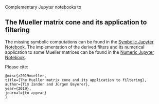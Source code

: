Complementary Jupyter notebooks to 
## The Mueller matrix cone and its application to filtering

The missing symbolic computations can be found in the [Symbolic Jupyter Notebook](symbolic.ipynb).
The implementation of the derived filters and its numerical application to some Mueller matrices can be found in the [Numeric Jupyter Notebook](numeric.ipynb).


Please cite:

	@misc{z2019mueller,
    title={The Mueller matrix cone and its application to filtering},
    author={Tim Zander and Jürgen Beyerer},
    year={2019},
    journal={to appear}
	}

